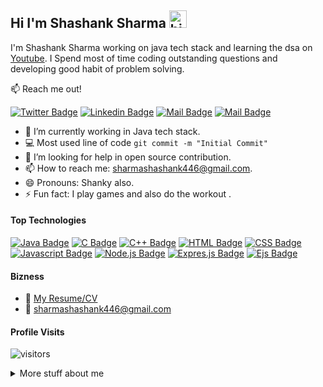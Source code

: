 ## Hi I'm Shashank Sharma <img src="https://user-images.githubusercontent.com/1303154/88677602-1635ba80-d120-11ea-84d8-d263ba5fc3c0.gif" width="28px" alt="hi">

I'm Shashank Sharma working on java tech stack and learning the dsa on [Youtube](https://www.youtube.com/watch?v=5_5oE5lgrhw&list=PLu0W_9lII9ahIappRPN0MCAgtOu3lQjQi). I Spend most of time coding outstanding questions and developing good habit of problem solving.

:mailbox: Reach me out!

[![Twitter Badge](https://img.shields.io/badge/-@Shashank-1ca0f1?style=flat&labelColor=1ca0f1&logo=twitter&logoColor=white&link=https://twitter.com/Shashan72085397)](https://twitter.com/Shashan72085397)  [![Linkedin Badge](https://img.shields.io/badge/-Shashank-0e76a8?style=flat&labelColor=0e76a8&logo=linkedin&logoColor=white)](https://www.linkedin.com/in/shashank-sharma-5a18811b6/) [![Mail Badge](https://img.shields.io/badge/-@Shashank-e84393?style=flat&labelColor=e84393&logo=instagram&logoColor=white)](https://www.instagram.com/shashank.sharma.2000/) [![Mail Badge](https://img.shields.io/badge/-Shashank-c0392b?style=flat&labelColor=c0392b&logo=gmail&logoColor=white)](mailto:sharmashashank446@gmail.com)



<!-- TODO: Add last video link -->

- 🔭 I’m currently working in Java tech stack.
- :computer: Most used line of code `git commit -m "Initial Commit"`
- 🤔 I’m looking for help in open source contribution.
- 📫 How to reach me: sharmashashank446@gmail.com.
- 😄 Pronouns: Shanky also.
- ⚡ Fun fact: I play games and also do the workout .

#### Top Technologies

<!-- TODO: Make technologies links takes you to repositories -->

[![Java Badge](https://img.shields.io/badge/-Java-DE834D?style=for-the-badge&labelColor=black&logo=java&logoColor=DE834D)](#) [![C Badge](https://img.shields.io/badge/-C-22577E?style=for-the-badge&labelColor=black&logo=c&logoColor=22577E)](#) [![C++  Badge](https://img.shields.io/badge/-C++-007acc?style=for-the-badge&labelColor=black&logo=c%2B%2B&logoColor=22577E)](#) [![HTML Badge](https://img.shields.io/badge/-HTML-DE834D?style=for-the-badge&labelColor=black&logo=Html5&logoColor=DE834D)](#) [![CSS Badge](https://img.shields.io/badge/-CSS-e535ab?style=for-the-badge&labelColor=black&logo=Css3&logoColor=FF5677)](#) [![Javascript Badge](https://img.shields.io/badge/-Javascript-e535ab?style=for-the-badge&labelColor=black&logo=Javascript&logoColor=461111)](#) [![Node.js  Badge](https://img.shields.io/badge/-Node.js-519259?style=for-the-badge&labelColor=black&logo=Node.js&logoColor=519259)](#) [![Expres.js  Badge](https://img.shields.io/badge/-Express.js-2C272E?style=for-the-badge&labelColor=black&logo=Node.js&logoColor=2C272E)](#) [![Ejs  Badge](https://img.shields.io/badge/-Ejs-04293A?style=for-the-badge&labelColor=black&logo=Node.js&logoColor=04293A)](#)



#### Bizness

- :paperclip: [My Resume/CV](https://github.com/Shashank-deb/Resume/blob/master/Shashank_Sharma.pdf)
- :email: sharmashashank446@gmail.com

#### Profile Visits

![visitors](https://visitor-badge.glitch.me/badge?page_id=Shashank-deb.Shashank-deb&left_color=green&right_color=red)

<details>
<summary>
  More stuff about me
</summary>

<br >

I love sharing knowledge and putting repo, courses and posts together for helping other developers, and that's why iam working in github


#### Recent Technology Used
<!--START_SECTION:waka-->
```text
JavaScript   5 hrs 29 mins   ████████████████████▓░░░░   82.70 % 
Markdown     36 mins         ██▒░░░░░░░░░░░░░░░░░░░░░░   09.25 % 
JSON         16 mins         █░░░░░░░░░░░░░░░░░░░░░░░░   04.20 % 
YAML         11 mins         ▓░░░░░░░░░░░░░░░░░░░░░░░░   02.89 % 
Text         3 mins          ▒░░░░░░░░░░░░░░░░░░░░░░░░   00.80 % 
```
<!--END_SECTION:waka-->


#### Github Stats

[![Shashank Sharma's GitHub stats](https://github-readme-stats.vercel.app/api?username=Shashank-deb&hide=contribs,prs&count_private=true&show_icons=true&theme=radical)](https://github.com/anuraghazra/github-readme-stats)


</details>
